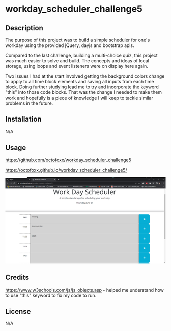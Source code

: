 # workday_scheduler_challenge5

## Description

The purpose of this project was to build a simple scheduler for one's workday using the provided jQuery, dayjs and bootstrap apis.

Compared to the last challenge, building a multi-choice quiz, this project was much easier to solve and build. The concepts and ideas of local storage, using loops and event listeners were on display here again. 

Two issues I had at the start involved getting the background colors change to apply to all time block elements and saving all inputs from each time block. Doing further studying lead me to try and incorporate the keyword "this" into those code blocks. That was the change I needed to make them work and hopefully is a piece of knowledge I will keep to tackle similar problems in the future.

## Installation

N/A

## Usage

https://github.com/octofoxx/workday_scheduler_challenge5

https://octofoxx.github.io/workday_scheduler_challenge5/

![screenshot of scheduler with some text for the first few hours of the day](assets/work%20scheduler.png)

## Credits

https://www.w3schools.com/js/js_objects.asp - helped me understand how to use "this" keyword to fix my code to run.

## License

N/A